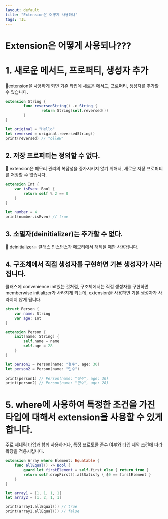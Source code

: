 ```yaml
---
layout: default
title: "Extension은 어떻게 사용하나"
tags: TIL
---
```


# Extension은 어떻게 사용되나???


# 1. 새로운 메서드, 프로퍼티, 생성자 추가

🎯extension을 사용하게 되면 기존 타입에 새로운 메서드, 프로퍼티, 생성자를 추가할 수 있습니다.

```swift
extension String {
		func reversedString() -> String {
				return String(self.reversed())
		}
}

let original = "Hello"
let reversed = original.reversedString() 
print(reversed) // "olleH"
```

## 2. 저장 프로퍼티는 정의할 수 없다.

🎯 extension은 메모리 관리의 복잡성을 증가시키지 않기 위해서, 새로운 저장 프로퍼티를 저장할 수 없습니다.

```swift
extension Int {
    var isEven: Bool {
        return self % 2 == 0
    }
}

let number = 4
print(number.isEven) // true
```

## 3. 소멸자(deinitializer)는 추가할 수 없다.

🎯 deinitializer는 클래스 인스턴스가 메모리에서 해제될 때만 사용됩니다.

## 4.  구조체에서 직접 생성자를 구현하면 기본 생성자가 사라집니다.

클래스에 convenience init있는 것처럼, 구조체에서는 직접 생성자를 구현하면 memberwise initializer가 사라지게 되는데, extension을 사용하면 기본 생성자가 사라지지 않게 됩니다.

```swift
struct Person {
    var name: String
    var age: Int
}

extension Person {
    init(name: String) {
        self.name = name
        self.age = 28
    }
}

let person1 = Person(name: "철수", age: 30)
let person2 = Person(name: "민수")

print(person1) // Person(name: "철수", age: 30)
print(person2) // Person(name: "민수", age: 28)
```

# 5. where에 사용하여 특정한 조건을 가진 타입에 대해서 extension을 사용할 수 있게 합니다.

주로 제네릭 타입과 함께 사용하거나, 특정 프로토콜 준수 여부와 타입 제약 조건에 따라 확장을 적용시킵니다.
```swift
extension Array where Element: Equatable {
    func allEqual() -> Bool {
        guard let firstElement = self.first else { return true }
        return self.dropFirst().allSatisfy { $0 == firstElement }
    }
}

let array1 = [1, 1, 1, 1]
let array2 = [1, 2, 1, 1]

print(array1.allEqual()) // true
print(array2.allEqual()) // false
```
